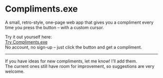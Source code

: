 # Compliments.exe

A small, retro-style, one-page web app that gives you a compliment every time you press the button – with a custom cursor.

Try it out yourself here:  
[Try Compliments.exe](https://www.stanev.at/Compliments/compliments.html)  
No account, no sign-up – just click the button and get a compliment.

---

If you have ideas for new compliments, let me know! I’ll add them.  
The current ones still have room for improvement, so suggestions are very welcome.

